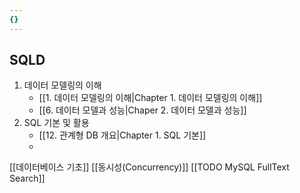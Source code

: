 ```yaml
---
{}
---
```

## SQLD
1. 데이터 모델링의 이해
	- [[1. 데이터 모델링의 이해|Chapter 1. 데이터 모델링의 이해]]
	- [[6. 데이터 모델과 성능|Chaper 2. 데이터 모델과 성능]]
2. SQL 기본 및 활용
	- [[12. 관계형 DB 개요|Chapter 1. SQL 기본]]
	- 

[[데이터베이스 기초]]
[[동시성(Concurrency)]]
[[TODO MySQL FullText Search]]

